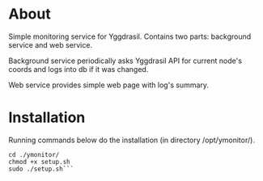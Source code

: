 # About
Simple monitoring service for Yggdrasil. 
Contains two parts: background service and web service.

Background service periodically asks Yggdrasil API for current node's coords and logs into db if it was changed.

Web service provides simple web page with log's summary.

# Installation

Running commands below do the installation (in directory /opt/ymonitor/).

```git clone https://github.com/jorektheglitch/ymonitor.git
cd ./ymonitor/
chmod +x setup.sh
sudo ./setup.sh```
